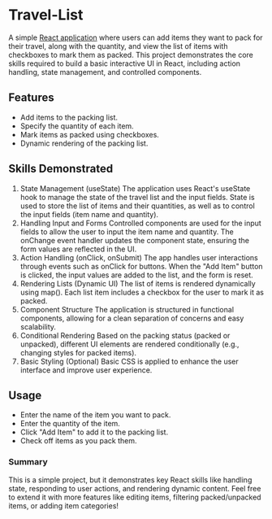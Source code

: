 # Travel-List
 A simple [React application](https://adhamhamed.github.io/travel-list/) where users can add items they want to pack for their travel, along with the quantity, and view the list of items with checkboxes to mark them as packed. This project demonstrates the core skills required to build a basic interactive UI in React, including action handling, state management, and controlled components.

## Features
- Add items to the packing list.
- Specify the quantity of each item.
- Mark items as packed using checkboxes.
- Dynamic rendering of the packing list.

## Skills Demonstrated
1. State Management (useState)
The application uses React's useState hook to manage the state of the travel list and the input fields.
State is used to store the list of items and their quantities, as well as to control the input fields (item name and quantity).
2. Handling Input and Forms
Controlled components are used for the input fields to allow the user to input the item name and quantity.
The onChange event handler updates the component state, ensuring the form values are reflected in the UI.
3. Action Handling (onClick, onSubmit)
The app handles user interactions through events such as onClick for buttons.
When the "Add Item" button is clicked, the input values are added to the list, and the form is reset.
4. Rendering Lists (Dynamic UI)
The list of items is rendered dynamically using map(). Each list item includes a checkbox for the user to mark it as packed.
5. Component Structure
The application is structured in functional components, allowing for a clean separation of concerns and easy scalability.
6. Conditional Rendering
Based on the packing status (packed or unpacked), different UI elements are rendered conditionally (e.g., changing styles for packed items).
7. Basic Styling (Optional)
Basic CSS is applied to enhance the user interface and improve user experience.

## Usage
- Enter the name of the item you want to pack.
- Enter the quantity of the item.
- Click "Add Item" to add it to the packing list.
- Check off items as you pack them.

### Summary
This is a simple project, but it demonstrates key React skills like handling state, responding to user actions, and rendering dynamic content. Feel free to extend it with more features like editing items, filtering packed/unpacked items, or adding item categories!
